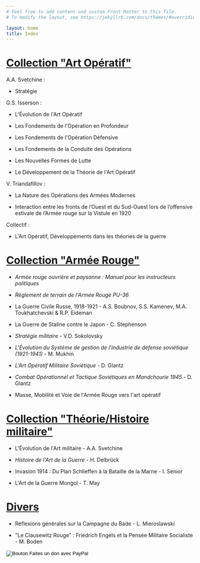 ```yaml
---
# Feel free to add content and custom Front Matter to this file.
# To modify the layout, see https://jekyllrb.com/docs/themes/#overriding-theme-defaults

layout: home
title: Index
---
```


# [Collection "Art Opératif"](artope.md)

A.A. Svetchine :

- Stratégie

G.S. Isserson : 

- L'Évolution de l'Art Opératif

- Les Fondements de l'Opération en Profondeur

- Les Fondements de l'Opération Défensive

- Les Fondements de la Conduite des Opérations

- Les Nouvelles Formes de Lutte

- Le Développement de la Théorie de l'Art Opératif

V. Triandafillov :

- La Nature des Opérations des Armées Modernes

- Interaction entre les fronts de l’Ouest et du Sud-Ouest lors de l’offensive estivale de l’Armée rouge sur la Vistule en 1920


Collectif :

- L'Art Opératif, Développements dans les théories de la guerre
 
    
# [Collection "Armée Rouge"](armeerouge.md)

- *Armée rouge ouvrière et paysanne : Manuel pour les instructeurs politiques*

- *Règlement de terrain de l'Armée Rouge PU-36*

- La Guerre Civile Russe, 1918-1921 - A.S. Boubnov, S.S. Kamenev, M.A. Toukhatchevski & R.P. Eideman

- La Guerre de Staline contre le Japon - C. Stephenson

- *Stratégie militaire* - V.D. Sokolovsky

- *L'Évolution du Système de gestion de l'industrie de défense soviétique (1921-1941)* - M. Mukhin

- *L'Art Opératif Militaire Soviétique* - D. Glantz

- *Combat Opérationnel et Tactique Soviétiques en Mandchourie 1945* - D. Glantz
  
- Masse, Mobilité et Voie de l'Armée Rouge vers l'art opératif

# [Collection "Théorie/Histoire militaire"](milhist.md)

- L'Évolution de l'Art militaire - A.A. Svetchine

- *Histoire de l'Art de la Guerre* - H. Delbrück

- Invasion 1914 : Du Plan Schlieffen à la Bataille de la Marne - I. Senior

- L'Art de la Guerre Mongol - T. May

# [Divers](divers.md)

- Réflexions générales sur la Campagne du Bade - L. Mieroslawski

- "Le Clausewitz Rouge" : Friedrich Engels et la Pensée Militaire Socialiste - M. Boden



  


<form action="https://www.paypal.com/donate" method="post" target="_top">
<input type="hidden" name="hosted_button_id" value="7BQWB7YHVL4YE" />
<input type="image" src="https://www.paypalobjects.com/fr_FR/FR/i/btn/btn_donate_LG.gif" border="0" name="submit" title="PayPal - The safer, easier way to pay online!" alt="Bouton Faites un don avec PayPal" />
<img alt="" border="0" src="https://www.paypal.com/fr_FR/i/scr/pixel.gif" width="1" height="1" />
</form>



